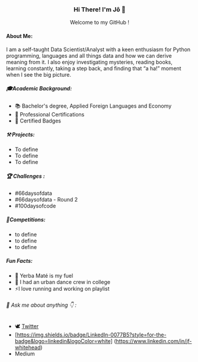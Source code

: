 ### <p align="center"> Hi There! I'm Jô 👋 </p>

<p align="center"> Welcome to my GitHub ! </p>

#### About Me:

I am a self-taught Data Scientist/Analyst with a keen enthusiasm for Python programming, languages and all things data and how we can derive meaning from it. I also enjoy investigating mysteries, reading books, learning constantly, taking a step back, and finding that “a ha!” moment when I see the big picture.




##### 🎓Academic Background:

* 📚 Bachelor's degree, Applied Foreign Languages and Economy
* 📑 Professional Certifications
* 🧿 Certified Badges 

##### ⚒ Projects:

* To define
* To define
* To define


##### 🏆 Challenges :

* #66daysofdata
* #66daysofdata - Round 2
* #100daysofcode 

##### 🏅Competitions:

* to define
* to define
* to define


##### Fun Facts:

* 🧉 Yerba Maté is my fuel 
* 🕺 I had an urban dance crew in college
* ⚡I love running and working on playlist
 
 
 
######  💬 Ask me about anything 👇 : 



* 🕊 [Twitter](https://www.twitter.com/jo_grammer)
*  [https://img.shields.io/badge/LinkedIn-0077B5?style=for-the-badge&logo=linkedin&logoColor=white] (https://www.linkedin.com/in/jf-whitehead)
* Medium



<!--
**jo-grammer/jo-grammer** is a ✨ _special_ ✨ repository because its `README.md` (this file) appears on your GitHub profile.
